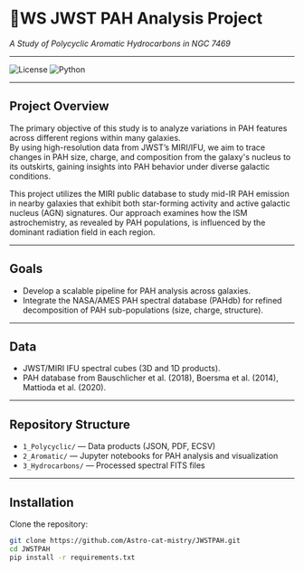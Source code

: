 # 🌌WS JWST PAH Analysis Project
_A Study of Polycyclic Aromatic Hydrocarbons in NGC 7469_

---


![License](https://img.shields.io/github/license/Astro-cat-mistry/JWSTPAH)
![Python](https://img.shields.io/badge/python-3.9%2B-blue)

---

## Project Overview

The primary objective of this study is to analyze variations in PAH features across different regions within many galaxies.  
By using high-resolution data from JWST’s MIRI/IFU, we aim to trace changes in PAH size, charge, and composition from the galaxy's nucleus to its outskirts, gaining insights into PAH behavior under diverse galactic conditions.

This project utilizes the MIRI public database to study mid-IR PAH emission in nearby galaxies that exhibit both star-forming activity and active galactic nucleus (AGN) signatures. Our approach examines how the ISM astrochemistry, as revealed by PAH populations, is influenced by the dominant radiation field in each region.

---

## Goals

- Develop a scalable pipeline for PAH analysis across galaxies.
- Integrate the NASA/AMES PAH spectral database (PAHdb) for refined decomposition of PAH sub-populations (size, charge, structure).

---

## Data

- JWST/MIRI IFU spectral cubes (3D and 1D products).
- PAH database from Bauschlicher et al. (2018), Boersma et al. (2014), Mattioda et al. (2020).

---

## Repository Structure

- `1_Polycyclic/` — Data products (JSON, PDF, ECSV)
- `2_Aromatic/` — Jupyter notebooks for PAH analysis and visualization
- `3_Hydrocarbons/` — Processed spectral FITS files

---

## Installation

Clone the repository:
```bash
git clone https://github.com/Astro-cat-mistry/JWSTPAH.git
cd JWSTPAH
pip install -r requirements.txt
